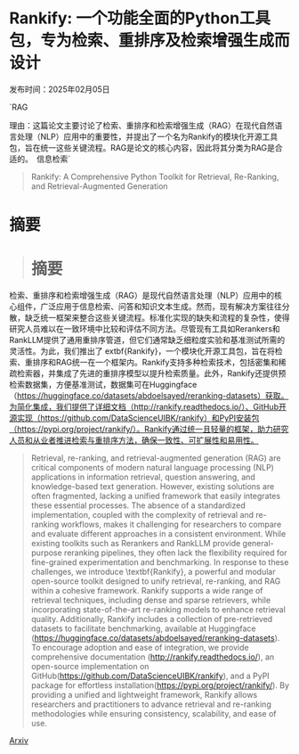 # Rankify: 一个功能全面的Python工具包，专为检索、重排序及检索增强生成而设计

发布时间：2025年02月05日

`RAG

理由：这篇论文主要讨论了检索、重排序和检索增强生成（RAG）在现代自然语言处理（NLP）应用中的重要性，并提出了一个名为Rankify的模块化开源工具包，旨在统一这些关键流程。RAG是论文的核心内容，因此将其分类为RAG是合适的。` `信息检索`

> Rankify: A Comprehensive Python Toolkit for Retrieval, Re-Ranking, and Retrieval-Augmented Generation

# 摘要

> # 摘要
检索、重排序和检索增强生成（RAG）是现代自然语言处理（NLP）应用中的核心组件，广泛应用于信息检索、问答和知识文本生成。然而，现有解决方案往往分散，缺乏统一框架来整合这些关键流程。标准化实现的缺失和流程的复杂性，使得研究人员难以在一致环境中比较和评估不同方法。尽管现有工具如Rerankers和RankLLM提供了通用重排序管道，但它们通常缺乏细粒度实验和基准测试所需的灵活性。为此，我们推出了	extbf{Rankify}，一个模块化开源工具包，旨在将检索、重排序和RAG统一在一个框架内。Rankify支持多种检索技术，包括密集和稀疏检索器，并集成了先进的重排序模型以提升检索质量。此外，Rankify还提供预检索数据集，方便基准测试，数据集可在Huggingface（https://huggingface.co/datasets/abdoelsayed/reranking-datasets）获取。为简化集成，我们提供了详细文档（http://rankify.readthedocs.io/）、GitHub开源实现（https://github.com/DataScienceUIBK/rankify）和PyPI安装包（https://pypi.org/project/rankify/）。Rankify通过统一且轻量的框架，助力研究人员和从业者推进检索与重排序方法，确保一致性、可扩展性和易用性。

> Retrieval, re-ranking, and retrieval-augmented generation (RAG) are critical components of modern natural language processing (NLP) applications in information retrieval, question answering, and knowledge-based text generation. However, existing solutions are often fragmented, lacking a unified framework that easily integrates these essential processes. The absence of a standardized implementation, coupled with the complexity of retrieval and re-ranking workflows, makes it challenging for researchers to compare and evaluate different approaches in a consistent environment. While existing toolkits such as Rerankers and RankLLM provide general-purpose reranking pipelines, they often lack the flexibility required for fine-grained experimentation and benchmarking. In response to these challenges, we introduce \textbf{Rankify}, a powerful and modular open-source toolkit designed to unify retrieval, re-ranking, and RAG within a cohesive framework. Rankify supports a wide range of retrieval techniques, including dense and sparse retrievers, while incorporating state-of-the-art re-ranking models to enhance retrieval quality. Additionally, Rankify includes a collection of pre-retrieved datasets to facilitate benchmarking, available at Huggingface (https://huggingface.co/datasets/abdoelsayed/reranking-datasets). To encourage adoption and ease of integration, we provide comprehensive documentation (http://rankify.readthedocs.io/), an open-source implementation on GitHub(https://github.com/DataScienceUIBK/rankify), and a PyPI package for effortless installation(https://pypi.org/project/rankify/). By providing a unified and lightweight framework, Rankify allows researchers and practitioners to advance retrieval and re-ranking methodologies while ensuring consistency, scalability, and ease of use.

[Arxiv](https://arxiv.org/abs/2502.02464)